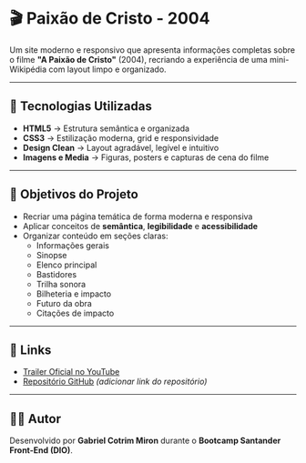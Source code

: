 # 🎬 Paixão de Cristo - 2004  

Um site moderno e responsivo que apresenta informações completas sobre o filme **"A Paixão de Cristo"** (2004), recriando a experiência de uma mini-Wikipédia com layout limpo e organizado.  

---

## 🚀 Tecnologias Utilizadas  

- **HTML5** → Estrutura semântica e organizada  
- **CSS3** → Estilização moderna, grid e responsividade  
- **Design Clean** → Layout agradável, legível e intuitivo  
- **Imagens e Media** → Figuras, posters e capturas de cena do filme  

---

## 🎯 Objetivos do Projeto  

- Recriar uma página temática de forma moderna e responsiva  
- Aplicar conceitos de **semântica**, **legibilidade** e **acessibilidade**  
- Organizar conteúdo em seções claras:  
  - Informações gerais  
  - Sinopse  
  - Elenco principal  
  - Bastidores  
  - Trilha sonora  
  - Bilheteria e impacto  
  - Futuro da obra  
  - Citações de impacto  

---

## 🔗 Links  

- [Trailer Oficial no YouTube](https://www.youtube.com/watch?v=2K_LUXYM8To)  
- [Repositório GitHub](#) *(adicionar link do repositório)*  

---

## 👨‍💻 Autor  

Desenvolvido por **Gabriel Cotrim Miron** durante o **Bootcamp Santander Front-End (DIO)**.  
